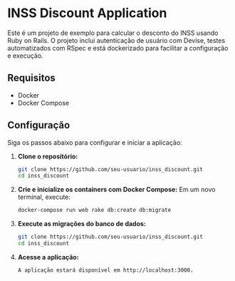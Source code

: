 # INSS Discount Application

Este é um projeto de exemplo para calcular o desconto do INSS usando Ruby on Rails. O projeto inclui autenticação de usuário com Devise, testes automatizados com RSpec e está dockerizado para facilitar a configuração e execução.

## Requisitos

- Docker
- Docker Compose

## Configuração

Siga os passos abaixo para configurar e iniciar a aplicação:

1. **Clone o repositório:**

   ```bash
   git clone https://github.com/seu-usuario/inss_discount.git
   cd inss_discount

2. **Crie e inicialize os containers com Docker Compose:**
   Em um novo terminal, execute:

   ```bash
   docker-compose run web rake db:create db:migrate


3. **Execute as migrações do banco de dados:**

   ```bash
   git clone https://github.com/seu-usuario/inss_discount.git
   cd inss_discount

4. **Acesse a aplicação:**

   ```bash
   A aplicação estará disponível em http://localhost:3000.
